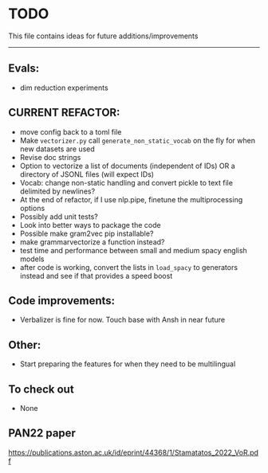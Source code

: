 # TODO
This file contains ideas for future additions/improvements

------

## Evals:
- dim reduction experiments

## CURRENT REFACTOR:
- move config back to a toml file
- Make `vectorizer.py` call `generate_non_static_vocab` on the fly for when new datasets are used
- Revise doc strings
- Option to vectorize a list of documents (independent of IDs) OR a directory of JSONL files (will expect IDs)
- Vocab: change non-static handling and convert pickle to text file delimited by newlines?
- At the end of refactor, if I use nlp.pipe, finetune the multiprocessing options
- Possibly add unit tests?
- Look into better ways to package the code
- Possible make gram2vec pip installable?
- make grammarvectorize a function instead?
- test time and performance between small and medium spacy english models
- after code is working, convert the lists in `load_spacy` to generators instead and see if that provides a speed boost


## Code improvements:
- Verbalizer is fine for now. Touch base with Ansh in near future

## Other:
- Start preparing the features for when they need to be multilingual



## To check out
- None

## PAN22 paper
https://publications.aston.ac.uk/id/eprint/44368/1/Stamatatos_2022_VoR.pdf
